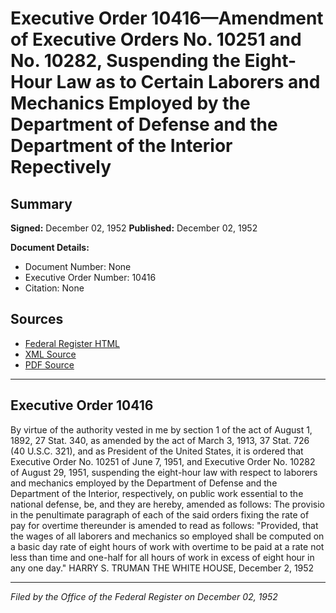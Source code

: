 # Executive Order 10416—Amendment of Executive Orders No. 10251 and No. 10282, Suspending the Eight-Hour Law as to Certain Laborers and Mechanics Employed by the Department of Defense and the Department of the Interior Repectively

## Summary

**Signed:** December 02, 1952
**Published:** December 02, 1952

**Document Details:**
- Document Number: None
- Executive Order Number: 10416
- Citation: None

## Sources
- [Federal Register HTML](https://www.presidency.ucsb.edu/documents/executive-order-10416-amendment-executive-orders-no-10251-and-no-10282-suspending-the)
- [XML Source](None)
- [PDF Source](None)

---

## Executive Order 10416

By virtue of the authority vested in me by section 1 of the act of August 1, 1892, 27 Stat. 340, as amended by the act of March 3, 1913, 37 Stat. 726 (40 U.S.C. 321), and as President of the United States, it is ordered that Executive Order No. 10251 of June 7, 1951, and Executive Order No. 10282 of August 29, 1951, suspending the eight-hour law with respect to laborers and mechanics employed by the Department of Defense and the Department of the Interior, respectively, on public work essential to the national defense, be, and they are hereby, amended as follows:
The provisio in the penultimate paragraph of each of the said orders fixing the rate of pay for overtime thereunder is amended to read as follows:
"Provided, that the wages of all laborers and mechanics so employed shall be computed on a basic day rate of eight hours of work with overtime to be paid at a rate not less than time and one-half for all hours of work in excess of eight hour in any one day."
HARRY S. TRUMAN
THE WHITE HOUSE,
December 2, 1952

---

*Filed by the Office of the Federal Register on December 02, 1952*
